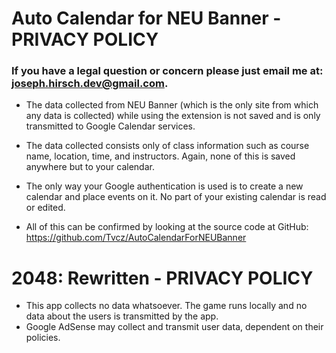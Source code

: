
# Auto Calendar for NEU Banner - PRIVACY POLICY

### If you have a legal question or concern please just email me at: joseph.hirsch.dev@gmail.com.

- The data collected from NEU Banner (which is the only site from which any data is collected) while using the extension is not saved and is only transmitted to Google Calendar services.

- The data collected consists only of class information such as course name, location, time, and instructors. Again, none of this is saved anywhere but to your calendar.

- The only way your Google authentication is used is to create a new calendar and place events on it. No part of your existing calendar is read or edited.

- All of this can be confirmed by looking at the source code at GitHub: https://github.com/Tvcz/AutoCalendarForNEUBanner

# 2048: Rewritten - PRIVACY POLICY

- This app collects no data whatsoever. The game runs locally and no data about the users is transmitted by the app.
- Google AdSense may collect and transmit user data, dependent on their policies.
